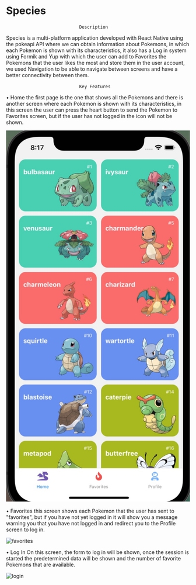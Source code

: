 # Species

                                Description

Species is a multi-platform application developed with React Native using the pokeapi API where we can obtain information about Pokemons, in which each Pokemon is shown with its characteristics, it also has a Log in system using Formik and Yup with which the user can add to Favorites the Pokemons that the user likes the most and store them in the user account, we used Navigation to be able to navigate between screens and have a better connectivity between them.


                                Key Features

• Home
    the first page is the one that shows all the Pokemons and there is another screen where each Pokemon is shown with its characteristics, in this screen the user can press the heart button to send the Pokemon to Favorites screen, but if the user has not logged in the icon will not be shown.

![home](./images/home/home.jpg)    


• Favorites
    this screen shows each Pokemon that the user has sent to "favorites", but if you have not yet logged in it will show you a message warning you that you have not logged in and redirect you to the Profile screen to log in.

![favorites]()


• Log In
    On this screen, the form to log in will be shown, once the session is started the predetermined data will be shown and the number of favorite Pokemons that are available.

![login]()



                            
                            
                         